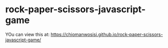 # rock-paper-scissors-javascript-game

YOu can view this at: https://chiomanwosisi.github.io/rock-paper-scissors-javascript-game/
